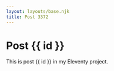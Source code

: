 ```yaml
---
layout: layouts/base.njk
title: Post 3372
---
```


# Post {{ id }}

This is post {{ id }} in my Eleventy project.
